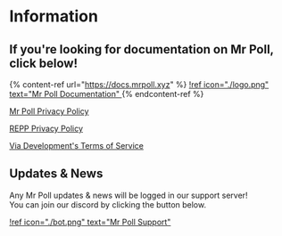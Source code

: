 # Information

## If you're looking for documentation on Mr Poll, click below!

{% content-ref url="https://docs.mrpoll.xyz" %}
[!ref icon="./logo.png" text="Mr Poll Documentation" ](https://docs.mrpoll.xyz)
{% endcontent-ref %}

[Mr Poll Privacy Policy](https://github.com/via-development/information/blob/main/mr-poll-privacy.md)

[REPP Privacy Policy](https://github.com/via-development/information/blob/main/mr-poll-privacy.md)

[Via Development's Terms of Service](https://github.com/via-development/information/blob/main/terms-of-service.md)


## Updates & News

Any Mr Poll updates & news will be logged in our support server! \
You can join our discord by clicking the button below.&#x20;

[!ref icon="./bot.png" text="Mr Poll Support"](https://mrpoll.xyz/support)
